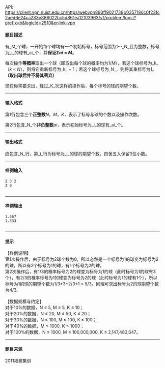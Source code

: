 API: https://client.vpn.nuist.edu.cn/https/webvpn893ff9021738b0357186c0f23fc2aed6e24ca283e886022bc5d861ea12f03963/v1/problem/logic?prefix=b&logicId=2510&enlink-vpn

#### 题目描述

有_M_个球，一开始每个球均有一个初始标号，标号范围为1～_N_且为整数，标号为_i_的球有_ai_个，并**保证****Σ****_ai_** **= _M_**。

每次操作**等概率**取出一个球（即取出每个球的概率均为1/_M_），若这个球标号为_k_（_k_ < _N_），则将它重新标号为_k_ + 1；若这个球标号为_N_，则将其重标号为1。**（取出球后并不将其丢弃）**

现在你需要求出，经过_K_次这样的操作后，每个标号的球的期望个数。

---

#### 输入格式

第1行包含三个**正整数**_N_，_M_，_K_，表示了标号与球的个数以及操作次数。

第2行包含_N_个**非负整数**_ai_，表示初始标号为_i_的球有_ai_个。

---

#### 输出格式

应包含_N_行，第_i_行为标号为_i_的球的期望个数，四舍五入保留3位小数。

---

#### 样例输入
```
2 3 2
3 0
 

```

---

#### 样例输出
```
1.667
1.333
 

```

---

#### 提示

【样例说明】  
第1次操作后，由于标号为2球个数为0，所以必然是一个标号为1的球变为标号为2的球。所以有2个标号为1的球，有1个标号为2的球。  
第2次操作后，有1/3的概率标号为2的球变为标号为1的球（此时标号为1的球有3个），有2/3的概率标号为1的球变为标号为2的球（此时标号为1的球有1个），所以标号为1的球的期望个数为1/3\*3+2/3\*1 = 5/3。同理可求出标号为2的球期望个数为4/3。  
   
【数据规模与约定】  
对于10%的数据，N ≤ 5, M ≤ 5, K ≤ 10；  
对于20%的数据，N ≤ 20, M ≤ 50, K ≤ 20；  
对于30%的数据，N ≤ 100, M ≤ 100, K ≤ 100；  
对于40%的数据，M ≤ 1000, K ≤ 1000；  
对于100%的数据，N ≤ 1000, M ≤ 100,000,000, K ≤ 2,147,483,647。

  

---

#### 题目来源

2011福建集训